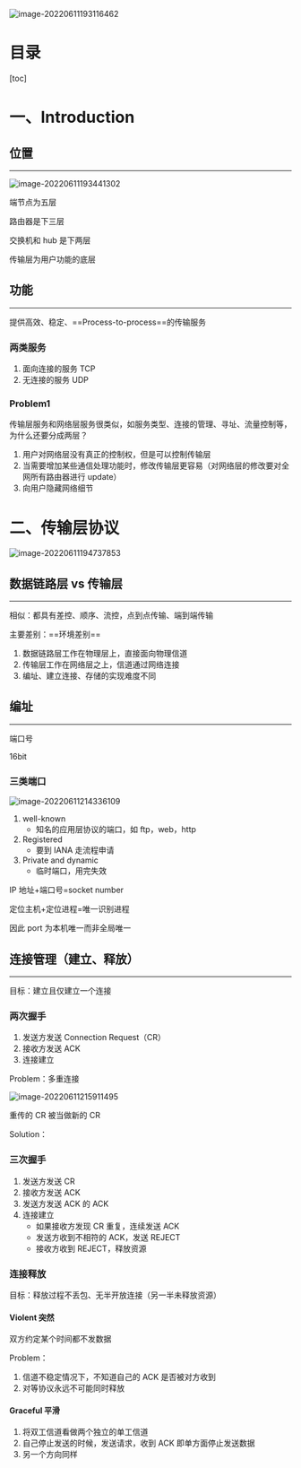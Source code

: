 ![image-20220611193116462](/Users/wangpaopaopao/Library/Application%20Support/typora-user-images/image-20220611193116462.png)

# 目录

[toc]

# 一、Introduction

## 位置

---

![image-20220611193441302](https://wangleidetuchuang.oss-cn-beijing.aliyuncs.com/img/image-20220611193441302.png)

端节点为五层

路由器是下三层

交换机和 hub 是下两层

传输层为用户功能的底层

## 功能

---

提供高效、稳定、==Process-to-process==的传输服务

### 两类服务

1. 面向连接的服务 TCP
2. 无连接的服务 UDP

### Problem1

传输层服务和网络层服务很类似，如服务类型、连接的管理、寻址、流量控制等，为什么还要分成两层？

1. 用户对网络层没有真正的控制权，但是可以控制传输层
2. 当需要增加某些通信处理功能时，修改传输层更容易（对网络层的修改要对全网所有路由器进行 update）
3. 向用户隐藏网络细节

# 二、传输层协议

![image-20220611194737853](https://wangleidetuchuang.oss-cn-beijing.aliyuncs.com/img/image-20220611194737853.png)

## 数据链路层 vs 传输层

---

相似：都具有差控、顺序、流控，点到点传输、端到端传输

主要差别：==环境差别==

1. 数据链路层工作在物理层上，直接面向物理信道
2. 传输层工作在网络层之上，信道通过网络连接
3. 编址、建立连接、存储的实现难度不同

## 编址

---

端口号

16bit

### 三类端口

![image-20220611214336109](https://wangleidetuchuang.oss-cn-beijing.aliyuncs.com/img/image-20220611214336109.png)

1. well-known
   - 知名的应用层协议的端口，如 ftp，web，http
2. Registered
   - 要到 IANA 走流程申请
3. Private and dynamic
   - 临时端口，用完失效



IP 地址+端口号=socket number

定位主机+定位进程=唯一识别进程

因此 port 为本机唯一而非全局唯一

## 连接管理（建立、释放）

---

目标：建立且仅建立一个连接

### 两次握手

1. 发送方发送 Connection Request（CR）
2. 接收方发送 ACK
3. 连接建立

Problem：多重连接

![image-20220611215911495](https://wangleidetuchuang.oss-cn-beijing.aliyuncs.com/img/image-20220611215911495.png)

重传的 CR 被当做新的 CR

Solution：

### 三次握手

1. 发送方发送 CR
2. 接收方发送 ACK
3. 发送方发送 ACK 的 ACK
4. 连接建立
   - 如果接收方发现 CR 重复，连续发送 ACK
   - 发送方收到不相符的 ACK，发送 REJECT
   - 接收方收到 REJECT，释放资源

### 连接释放

目标：释放过程不丢包、无半开放连接（另一半未释放资源）

#### Violent 突然

双方约定某个时间都不发数据

Problem：

1. 信道不稳定情况下，不知道自己的 ACK 是否被对方收到
2. 对等协议永远不可能同时释放

#### Graceful 平滑

1. 将双工信道看做两个独立的单工信道
2. 自己停止发送的时候，发送请求，收到 ACK 即单方面停止发送数据
3. 另一个方向同样